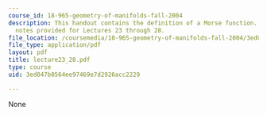 ```yaml
---
course_id: 18-965-geometry-of-manifolds-fall-2004
description: This handout contains the definition of a Morse function. There are no
  notes provided for Lectures 23 through 28.
file_location: /coursemedia/18-965-geometry-of-manifolds-fall-2004/3ed047b0564ee97469e7d2926acc2229_lecture23_28.pdf
file_type: application/pdf
layout: pdf
title: lecture23_28.pdf
type: course
uid: 3ed047b0564ee97469e7d2926acc2229

---
```

None